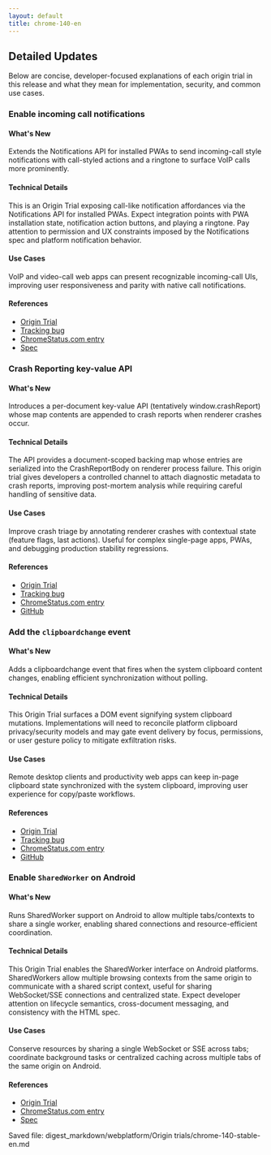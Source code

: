 ```yaml
---
layout: default
title: chrome-140-en
---
```


## Detailed Updates

Below are concise, developer-focused explanations of each origin trial in this release and what they mean for implementation, security, and common use cases.

### Enable incoming call notifications

#### What's New
Extends the Notifications API for installed PWAs to send incoming-call style notifications with call-styled actions and a ringtone to surface VoIP calls more prominently.

#### Technical Details
This is an Origin Trial exposing call-like notification affordances via the Notifications API for installed PWAs. Expect integration points with PWA installation state, notification action buttons, and playing a ringtone. Pay attention to permission and UX constraints imposed by the Notifications spec and platform notification behavior.

#### Use Cases
VoIP and video-call web apps can present recognizable incoming-call UIs, improving user responsiveness and parity with native call notifications.

#### References
- [Origin Trial](https://developer.chrome.com/origintrials/#/register_trial/2876111312029483009)
- [Tracking bug](https://issues.chromium.org/issues/detail?id=1383570)
- [ChromeStatus.com entry](https://chromestatus.com/feature/5110990717321216)
- [Spec](https://notifications.spec.whatwg.org)

### Crash Reporting key-value API

#### What's New
Introduces a per-document key-value API (tentatively window.crashReport) whose map contents are appended to crash reports when renderer crashes occur.

#### Technical Details
The API provides a document-scoped backing map whose entries are serialized into the CrashReportBody on renderer process failure. This origin trial gives developers a controlled channel to attach diagnostic metadata to crash reports, improving post-mortem analysis while requiring careful handling of sensitive data.

#### Use Cases
Improve crash triage by annotating renderer crashes with contextual state (feature flags, last actions). Useful for complex single-page apps, PWAs, and debugging production stability regressions.

#### References
- [Origin Trial](https://developer.chrome.com/origintrials/#/register_trial/1304355042077179905)
- [Tracking bug](https://issues.chromium.org/issues/400432195)
- [ChromeStatus.com entry](https://chromestatus.com/feature/6228675846209536)
- [GitHub](https://github.com/WICG/crash-reporting/pull/37)

### Add the `clipboardchange` event

#### What's New
Adds a clipboardchange event that fires when the system clipboard content changes, enabling efficient synchronization without polling.

#### Technical Details
This Origin Trial surfaces a DOM event signifying system clipboard mutations. Implementations will need to reconcile platform clipboard privacy/security models and may gate event delivery by focus, permissions, or user gesture policy to mitigate exfiltration risks.

#### Use Cases
Remote desktop clients and productivity web apps can keep in-page clipboard state synchronized with the system clipboard, improving user experience for copy/paste workflows.

#### References
- [Origin Trial](https://developer.chrome.com/origintrials/#/register_trial/137922738588221441)
- [Tracking bug](https://issues.chromium.org/issues/41442253)
- [ChromeStatus.com entry](https://chromestatus.com/feature/5085102657503232)
- [GitHub](https://github.com/w3c/clipboard-apis/pull/239)

### Enable `SharedWorker` on Android

#### What's New
Runs SharedWorker support on Android to allow multiple tabs/contexts to share a single worker, enabling shared connections and resource-efficient coordination.

#### Technical Details
This Origin Trial enables the SharedWorker interface on Android platforms. SharedWorkers allow multiple browsing contexts from the same origin to communicate with a shared script context, useful for sharing WebSocket/SSE connections and centralized state. Expect developer attention on lifecycle semantics, cross-document messaging, and consistency with the HTML spec.

#### Use Cases
Conserve resources by sharing a single WebSocket or SSE across tabs; coordinate background tasks or centralized caching across multiple tabs of the same origin on Android.

#### References
- [Origin Trial](https://developer.chrome.com/origintrials/#/register_trial/4101090410674257921)
- [ChromeStatus.com entry](https://chromestatus.com/feature/6265472244514816)
- [Spec](https://html.spec.whatwg.org/multipage/workers.html#shared-workers-and-the-sharedworker-interface)

Saved file: digest_markdown/webplatform/Origin trials/chrome-140-stable-en.md
